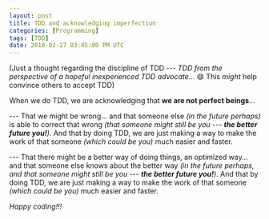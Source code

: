 ```yaml
---
layout: post
title: TDD and acknowledging imperfection
categories: [Programming]
tags: [TDD]
date: 2018-02-27 03:45:00 PM UTC
---
```


<!-- February 27, 2018 11:45:00 PM Philippine Time -->

(Just a thought regarding the discipline of TDD --- _TDD from the perspective of a hopeful inexperienced TDD advocate_... :smile: This _might_ help convince others to accept TDD)


When we do TDD, we are acknowledging that **we are not perfect beings**...

--- That we might be wrong... and that someone else _(in the future perhaps)_ is able to correct that wrong _(that someone might still be you --- **the better future you!**)_. And that by doing TDD, we are just making a way to make the work of that someone _(which could be you)_ much easier and faster.

<!--more-->

--- That there might be a better way of doing things, an optimized way... and that someone else knows about the better way _(in the future perhaps, and that someone might still be you --- **the better future you!**)_. And that by doing TDD, we are just making a way to make the work of that someone _(which could be you)_ much easier and faster.

_Happy coding!!!_
